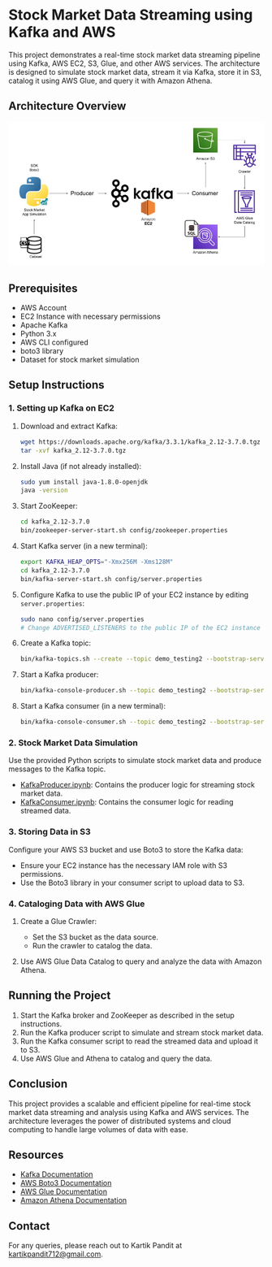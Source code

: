 # Stock Market Data Streaming using Kafka and AWS

This project demonstrates a real-time stock market data streaming pipeline using Kafka, AWS EC2, S3, Glue, and other AWS services. The architecture is designed to simulate stock market data, stream it via Kafka, store it in S3, catalog it using AWS Glue, and query it with Amazon Athena.

## Architecture Overview

![Architecture Diagram](Architecture.jpg)

## Prerequisites

- AWS Account
- EC2 Instance with necessary permissions
- Apache Kafka
- Python 3.x
- AWS CLI configured
- boto3 library
- Dataset for stock market simulation

## Setup Instructions

### 1. Setting up Kafka on EC2

1. Download and extract Kafka:
    ```sh
    wget https://downloads.apache.org/kafka/3.3.1/kafka_2.12-3.7.0.tgz
    tar -xvf kafka_2.12-3.7.0.tgz
    ```

2. Install Java (if not already installed):
    ```sh
    sudo yum install java-1.8.0-openjdk
    java -version
    ```

3. Start ZooKeeper:
    ```sh
    cd kafka_2.12-3.7.0
    bin/zookeeper-server-start.sh config/zookeeper.properties
    ```

4. Start Kafka server (in a new terminal):
    ```sh
    export KAFKA_HEAP_OPTS="-Xmx256M -Xms128M"
    cd kafka_2.12-3.7.0
    bin/kafka-server-start.sh config/server.properties
    ```

5. Configure Kafka to use the public IP of your EC2 instance by editing `server.properties`:
    ```sh
    sudo nano config/server.properties
    # Change ADVERTISED_LISTENERS to the public IP of the EC2 instance
    ```

6. Create a Kafka topic:
    ```sh
    bin/kafka-topics.sh --create --topic demo_testing2 --bootstrap-server {Public_IP_of_EC2_Instance:9092} --replication-factor 1 --partitions 1
    ```

7. Start a Kafka producer:
    ```sh
    bin/kafka-console-producer.sh --topic demo_testing2 --bootstrap-server {Public_IP_of_EC2_Instance:9092}
    ```

8. Start a Kafka consumer (in a new terminal):
    ```sh
    bin/kafka-console-consumer.sh --topic demo_testing2 --bootstrap-server {Public_IP_of_EC2_Instance:9092}
    ```

### 2. Stock Market Data Simulation

Use the provided Python scripts to simulate stock market data and produce messages to the Kafka topic.

- [KafkaProducer.ipynb](KafkaProducer.ipynb): Contains the producer logic for streaming stock market data.
- [KafkaConsumer.ipynb](KafkaConsumer.ipynb): Contains the consumer logic for reading streamed data.

### 3. Storing Data in S3

Configure your AWS S3 bucket and use Boto3 to store the Kafka data:
- Ensure your EC2 instance has the necessary IAM role with S3 permissions.
- Use the Boto3 library in your consumer script to upload data to S3.

### 4. Cataloging Data with AWS Glue

1. Create a Glue Crawler:
    - Set the S3 bucket as the data source.
    - Run the crawler to catalog the data.

2. Use AWS Glue Data Catalog to query and analyze the data with Amazon Athena.

## Running the Project

1. Start the Kafka broker and ZooKeeper as described in the setup instructions.
2. Run the Kafka producer script to simulate and stream stock market data.
3. Run the Kafka consumer script to read the streamed data and upload it to S3.
4. Use AWS Glue and Athena to catalog and query the data.

## Conclusion

This project provides a scalable and efficient pipeline for real-time stock market data streaming and analysis using Kafka and AWS services. The architecture leverages the power of distributed systems and cloud computing to handle large volumes of data with ease.

## Resources

- [Kafka Documentation](https://kafka.apache.org/documentation/)
- [AWS Boto3 Documentation](https://boto3.amazonaws.com/v1/documentation/api/latest/index.html)
- [AWS Glue Documentation](https://docs.aws.amazon.com/glue/index.html)
- [Amazon Athena Documentation](https://docs.aws.amazon.com/athena/index.html)

## Contact

For any queries, please reach out to Kartik Pandit at kartikpandit712@gmail.com.
